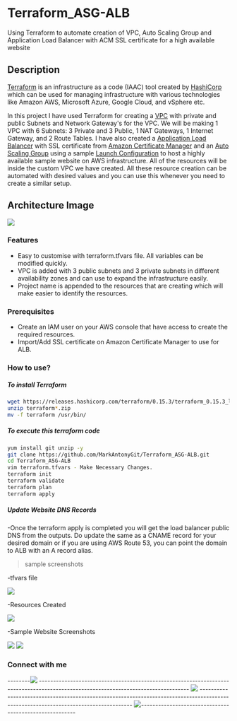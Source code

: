 # Terraform_ASG-ALB
Using Terraform to automate creation of VPC, Auto Scaling Group and Application Load Balancer with ACM SSL certificate for a high available website

## Description 

[Terraform](https://www.terraform.io/intro/) is an infrastructure as a code (IAAC) tool created by [HashiCorp](https://www.hashicorp.com/) which can be used for managing infrastructure with various technologies like Amazon AWS, Microsoft Azure, Google Cloud, and vSphere etc. 

In this project I have used Terraform for creating a [VPC](https://aws.amazon.com/vpc/) with private and public Subnets and Network Gateway's for the VPC. We will be making 1 VPC with 6 Subnets: 3 Private and 3 Public, 1 NAT Gateways, 1 Internet Gateway, and 2 Route Tables. I have also created a [Application Load Balancer](https://docs.aws.amazon.com/elasticloadbalancing/latest/application/introduction.html) with SSL certificate from [Amazon Certificate Manager](https://aws.amazon.com/certificate-manager/) and an [Auto Scaling Group](https://aws.amazon.com/autoscaling) using a sample [Launch Configuration](https://docs.aws.amazon.com/autoscaling/ec2/userguide/LaunchConfiguration.html) to host a highly available sample website on AWS infrastructure. All of the resources will be inside the custom VPC we have created. All these resource creation can be automated with desired values and you can use this whenever you need to create a similar setup.

## Architecture Image

![](https://i.ibb.co/cXkCH1H/VPC-ALB-ASG.jpg)

### Features

- Easy to customise with terraform.tfvars file. All variables can be modified quickly.
- VPC is added with 3 public subnets and 3 private subnets in different availability zones and can use to expand the infrastructure easily. 
- Project name is appended to the resources that are creating which will make easier to identify the resources.

### Prerequisites 
- Create an IAM user on your AWS console that have access to create the required resources.
- Import/Add SSL certificate on Amazon Certificate Manager to use for ALB.

### How to use?

##### To install Terraform

```sh
wget https://releases.hashicorp.com/terraform/0.15.3/terraform_0.15.3_linux_amd64.zip
unzip terraform*.zip
mv -f terraform /usr/bin/
```

##### To execute this terraform code

```sh
yum install git unzip -y
git clone https://github.com/MarkAntonyGit/Terraform_ASG-ALB.git
cd Terraform_ASG-ALB
vim terraform.tfvars - Make Necessary Changes.
terraform init
terraform validate
terraform plan
terraform apply
```

##### Update Website DNS Records

-Once the terraform apply is completed you will get the load balancer public DNS from the outputs. Do update the same as a CNAME record for your desired domain or if you are using AWS Route 53, you can point the domain to ALB with an A record alias.  


> sample screenshots

-tfvars file

![](https://i.ibb.co/4pjp73h/git4.jpg)

-Resources Created 

![](https://i.ibb.co/80yY55S/git1.jpg)

-Sample Website Screenshots 

![](https://i.ibb.co/HHz8GBR/git3.jpg)
![](https://i.ibb.co/sChP1L6/git2.jpg)

### Connect with me

--------<img src="https://img.shields.io/badge/-Mark%20Antony-brightgreen"/> ----------------------------------------------------------------------------------------------------------------------------------- <a href="https://www.linkedin.com/in/profile-markantony/"><img src="https://img.shields.io/badge/-Linkedin%20Profile-blue"/></a> ------------------------------------------------------------------------------------------------------------------------------------ <a href="mailto:markantony.alenchery@gmail.com"><img src="https://img.shields.io/badge/-markantony.alenchery@gmail.com-D14836?style=flat&logo=Gmail&logoColor=white"/></a>-------------------------------------------------------
